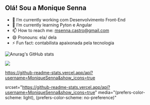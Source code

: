 ## Olá! Sou a Monique Senna

- 🔭 I’m currently working  com Desenvolvimento Front-End
- 🌱 I’m currently learning  Pyton e Angular
- 📫 How to reach me: msenna.castro@gmail.com
- 😄 Pronouns: ela/ dela
- ⚡ Fun fact: contabilista apaixonada pela tecnologia

![Anurag's GitHub stats](https://github-readme-stats.vercel.app/api?username=MoniqueSenna&show_icons=true&theme=tokyonight)

<picture>
    <source 
      srcset="https://github-readme-stats.vercel.app/api?username=MoniqueSenna&show_icons=true&theme=tokyonight"
      media="(prefers-color-scheme: dark)"
    />
    <source
      srcset="https://github-readme-stats.vercel.app/api?username=MoniqueSenna&show_icons=true"
      media="(prefers-color-scheme: light), (prefers-color-scheme: no-preference)"
    />
    <img src="https://github-readme-stats.vercel.app/api?username=MoniqueSenna&show_icons=true" />
    </picture>

https://github-readme-stats.vercel.app/api?username=MoniqueSenna&show_icons=true

srcset="https://github-readme-stats.vercel.app/api?username=MoniqueSenna&show_icons=true"
          media="(prefers-color-scheme: light), (prefers-color-scheme: no-preference)"
